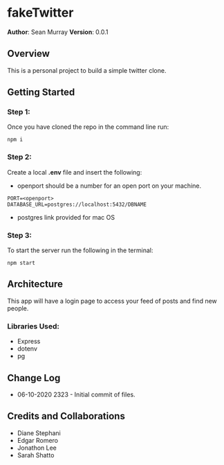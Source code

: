# fakeTwitter
**Author**: Sean Murray
**Version**: 0.0.1 

## Overview
This is a personal project to build a simple twitter clone.

## Getting Started

### Step 1:
Once you have cloned the repo in the command line run:

```
npm i
```
### Step 2:
Create a local **.env** file and insert the following:
 - openport should be a number for an open port on your machine.
```
PORT=<openport>
DATABASE_URL=postgres://localhost:5432/DBNAME
```
 - postgres link provided for mac OS
### Step 3:
To start the server run the following in the terminal:

```
npm start
```

## Architecture
This app will have a login page to access your feed of posts and find new people.

### Libraries Used:
 - Express
 - dotenv
 - pg

## Change Log
 - 06-10-2020 2323 - Initial commit of files.

 

## Credits and Collaborations

 - Diane Stephani
 - Edgar Romero
 - Jonathon Lee
 - Sarah Shatto
